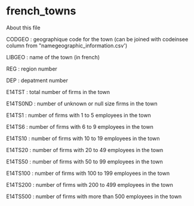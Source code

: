 # french_towns
 
About this file

CODGEO : geographique code for the town (can be joined with codeinsee column from "namegeographic_information.csv')

LIBGEO : name of the town (in french)

REG : region number

DEP : depatment number

E14TST : total number of firms in the town

E14TS0ND : number of unknown or null size firms in the town

E14TS1 : number of firms with 1 to 5 employees in the town

E14TS6 : number of firms with 6 to 9 employees in the town

E14TS10 : number of firms with 10 to 19 employees in the town

E14TS20 : number of firms with 20 to 49 employees in the town

E14TS50 : number of firms with 50 to 99 employees in the town

E14TS100 : number of firms with 100 to 199 employees in the town

E14TS200 : number of firms with 200 to 499 employees in the town

E14TS500 : number of firms with more than 500 employees in the town